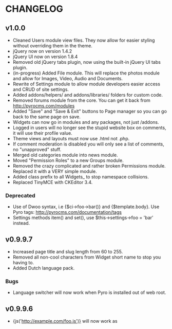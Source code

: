 # CHANGELOG

## v1.0.0

* Cleaned Users module view files. They now allow for easier styling without overriding them in the theme.
* jQuery now on version 1.4.2
* jQuery UI now on version 1.8.4
* Removed old jQuery tabs plugin, now using the built-in jQuery UI tabs plugin.
* (in-progress) Added File module. This will replace the photos module and allow for Images, Video, Audio and Documents.
* Rewrite of Settings module to allow module developers easier access and CRUD of site settings.
* Added addons/helpers/ and addons/libraries/ folders for custom code.
* Removed forums module from the core. You can get it back from http://pyrocms.com/modules
* Added "Save" and "Save & Exit" buttons to Page manager so you can go back to the same page on save.
* Widgets can now go in modules and any packages, not just /addons.
* Logged in users will no longer see the stupid website box on comments, it will use their profile value.
* Theme views and layouts must now use .html not .php.
* If comment moderation is disabled you will only see a list of comments, no "unapproved" stuff.
* Merged old categories module into news module.
* Moved "Permission Roles" to a new Groups module.
* Removed the crazy complicated and rather broken Permissions module. Replaced it with a VERY simple module.
* Added class prefix to all Widgets_ to stop namespace collisions.
* Replaced TinyMCE with CKEditor 3.4.

### Deprecated

* Use of Dwoo syntax, i.e {$ci->foo->bar()} and {$template.body}. Use Pyro tags: http://pyrocms.com/documentation/tags
* Settings methods item() and set(), use $this->settings->foo = 'bar' instead.


## v0.9.9.7

* Increased page title and slug length from 60 to 255.
* Removed all non-cool characters from Widget short name to stop you having to.
* Added Dutch language pack.

### Bugs

* Language switcher will now work when Pyro is installed out of web root.

## v0.9.9.6

* {js('http://example.com/foo.js')} will now work as <script> are stripped.
* <script>, <iframe>, etc are no longer removed from pages.
* Added {$pyro.server.xxxx} for things like {$pyro.server.server_name}.

## v0.9.9.5

* Loading CP > Widgets will now automatically install any new widgets found.

### Bugs

* Fixed Widget title validation error.

### Bugs

* Fixed issue #251: MySQL Strict mode error for page_layouts.theme_layout.
* Fixed XSS security issue.
* Fixed issue where new modules were not automatically imported when viewing the Modules list.

## v0.9.9.4

* Added a "Script" tab to CP > Pages which contains a JavaScript editor.
* Upgraded TinyMCE to 3.3.8.
* The first photo will be displayed beside the description on the frontend.
* Admin login now shows login error messages.

### Bugs

* Added mime type support for "application/octet-stream" to zip.
* Running PyroCMS on a port other than 80 will no longer break login.
* Fixed issue #236: TinyMCE missing images.
* Fixed link in forgotten password email.
* Fixed broken TinyCIMM record in Permissions list.
* Fixed syntax error in french admin language file.
* Fixed "Read more" link in Spanish.
* Fixed issue of thumbnails not being created on photo upload.
* Drag and drop sorting that you do in the admin panel is reflected on the front end.


## v0.9.9.3

### Bugs

* Fixed issue #234. Admin's could not log in due to Validation being called instead of Form_validation.
* Fixed "MX_Language not found" bug.
* Patched a MySQL Strict Mode error in permission_rules.user_id.
* Fixed theme layouts attached to page layouts.
* Improved admin rounded corners for WebKit.

## v0.9.9.2

* If a module is missing a language file for the current language, then it now falls back to english, instead of breaking.
* Updated navigation widget to add class="current" to the current navigation list item.

### Bugs

* Fixed issue #225: Now allowing apostrophe in Last Name.
* Fixed issue #218: theme_layout field was missing from page_layouts table.
* Fixed issue #223: _parse_xml in modules doesn't parse XML controller for multiple controllers.
* Fixed cookie settings that were being reset to blank in the config file.
* Fixed issue #228: Removed random / in the Spanish navigation lang.
* Fixed an issue that caused cookies not to function correctly when running PyroCMS locally.

## v0.9.9.1

### Bugs

* Fixed issue #211: Field 'display_name' doesn't have a default value (MySQL Strict Mode).
* Fixed User edit in CP.  Can now change password.
* Fixed issue #210: Breadcrumb "Array" issue in CrystalX theme.
* Fixed issue #213: Navigation target causing HTML validation failure when set to "Current window"
* Fixed issue #145: News titles now allow html characters without blowing up everything.

## v0.9.9

* Theme Layouts can now be assigned to Page Layouts.
* Installer can now get server information from (and install to) remote database servers.
* Comments can be added to a Page with a checkbox on Add/Edit "Options" tab.
* Added third_party/widgets so you can add your own Widgets out of the way of application folder.
* Query strings are now fully supported.
* Added hooks for post_user_activation and post_user_login for custom actions.
* Twitter/News integration now handles errors gracefully and gives you any error Twitter returns.
* Modules have been moved to the DB (details.xml still required for import).
* Themes with no theme.xml will still function fine, they just won't have author name, website, etc.
* Widget tags added to Control Panel to show how to insert widgets and widget areas.
* DEPRECATED support for .php in themes, use .html for all theme view files and theme layouts.
* Modules can now be uploaded, installed, uninstalled, enabled and disabled via the admin panel.
* A Module's details.xml can now contain SQL data to be run on module upload (see the forums details.xml for example).

### Bugs

* Fixed issue #200: Call to undefined method Permissions_m::checkRuleByRole().
* Fixed table and column collation in the forum tables.
* Fixed Tiny MCE bug that prevented the image manager from working when PyroCMS was installed in a sub-directory.
* Fixed enable_query_string setting in the installer config template.
* Fixed error in users/register that prevented form_validation errors from displaying.
* Fixed issue #205: The news article date cannot be changed on creation or edit.
* Fixed upgrade script issue that caused an error by trying to create a column in a table that didn't exist yet.
* Fixed issue #206: Twitter/News integration issues.
* Fixed redirect loop for any users logging in with a direct visit to /users/login that only affected root installs.
* Fixed CP > Themes > Upload Theme.

## v0.9.8

* Added "Widgets" which allow very flexible chunks of code to be placed almost anywhere.
* Added custom CSS area for pages.
* Added GUI editable "Page layouts" to control shared layouts for grouped pages.
* "Check all" boxes and CTRL + Click selecting added to all listing pages.
* Switched module system from Matchbox to Modular Separation (minor performance boost).
* Switched template system from HelpfulParser to Dwoo (dramaticallty improved syntax support, if/else, loops, etc).
* Removed Layout library and replaced with the much cleaner Template library.
* Removed all PHP short-tags.
* Standardized much of the model code, and removed deprecated CodeIgniter ActiveRecord methods like getwhere().
* Disabled GZIP compression by default. If you want it, re-enable in application/config/config.php.
* Settings library now loads all settings on instantiation, instead of one query-per-setting.
* Added "Preview" windows for pages and news, much more accurate than before.
* Draft/Live status added for pages, admins can see pages anyway.
* Swapped Facebox for Fancybox. Mainly iframe support, but it seems generally better.
* Re-enabled page slug editing.
* Navigation add/edit form is now much more user-friendly.
* Removed all CAPTCHAs and use Akismet and some clever trickery to check for spam.
* Upgraded to Google Async Analytics (much quicker).
* Added editable 404 page which actually sends 404 header.
* Navigation links are drag/drop sortable in admin.
* URI slugs in News and Pages are now editable.
* Upgraded Dwoo to v1.1.1.
* Upgraded jQuery to v1.4.2.
* Upgraded jQuery UI to v1.7.2.
* Updated default theme to use entirely Dwoo syntax as an example.
* Required metadata such as jQuery / front.js loading is now handled internally so theme designers dont need to remember it.
* Optional RSS feeds of a pages children, available for any page.
* Tidied up the dashboard, added recent users & comments and made it multi-lang.
* Added Polish language support.
* Added "Variables" module which allows user-defined variables accross the site.
* Merged Ion Auth project into the core to replace legacy user system
* Added /third_party folder to store downloadable modules and themes.
* Error message added in case active theme is deleted.
* Added IP tracking to comments.
